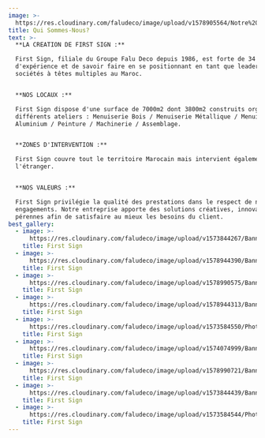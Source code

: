 ```yaml
---
image: >-
  https://res.cloudinary.com/faludeco/image/upload/v1578905564/Notre%20Histoire/Workforce_zzqwzb.jpg
title: Qui Sommes-Nous?
text: >-
  **LA CREATION DE FIRST SIGN :**

  First Sign, filiale du Groupe Falu Deco depuis 1986, est forte de 34 ans
  d'expérience et de savoir faire en se positionnant en tant que leader des
  sociétés à têtes multiples au Maroc.


  **NOS LOCAUX :**

  First Sign dispose d'une surface de 7000m2 dont 3800m2 construits organisés en
  différents ateliers : Menuiserie Bois / Menuiserie Métallique / Menuiserie
  Aluminium / Peinture / Machinerie / Assemblage.


  **ZONES D'INTERVENTION :**

  First Sign couvre tout le territoire Marocain mais intervient également à
  l'étranger.


  **NOS VALEURS :**

  First Sign privilégie la qualité des prestations dans le respect de nos
  engagements. Notre entreprise apporte des solutions créatives, innovantes et
  pérennes afin de satisfaire au mieux les besoins du client.
best_gallery:
  - image: >-
      https://res.cloudinary.com/faludeco/image/upload/v1573844267/Banner/WhatsApp_Image_2019-06-10_at_18.00.00_1_yxy5kn.jpg
    title: First Sign
  - image: >-
      https://res.cloudinary.com/faludeco/image/upload/v1578944390/Banner/image02_dt5qdz.jpg
    title: First Sign
  - image: >-
      https://res.cloudinary.com/faludeco/image/upload/v1578990575/Banner/FAUCHONCASABLANCA_005-693x1024_1_tovohx.jpg
    title: First Sign
  - image: >-
      https://res.cloudinary.com/faludeco/image/upload/v1578944313/Banner/image01_k9nxm9.jpg
    title: First Sign
  - image: >-
      https://res.cloudinary.com/faludeco/image/upload/v1573584550/Photos/img915_azbuno.jpg
    title: First Sign
  - image: >-
      https://res.cloudinary.com/faludeco/image/upload/v1574074999/Banner/IMG_0438_jzlt3a.jpg
    title: First Sign
  - image: >-
      https://res.cloudinary.com/faludeco/image/upload/v1578990721/Banner/WhatsApp_Image_2019-06-11_at_08.20.11_26_ktbdvg.jpg
    title: First Sign
  - image: >-
      https://res.cloudinary.com/faludeco/image/upload/v1573844439/Banner/WhatsApp_Image_2019-06-10_at_18.00.02_1_rrymax.jpg
    title: First Sign
  - image: >-
      https://res.cloudinary.com/faludeco/image/upload/v1573584544/Photos/img299_vf6ey2.jpg
    title: First Sign
---
```


